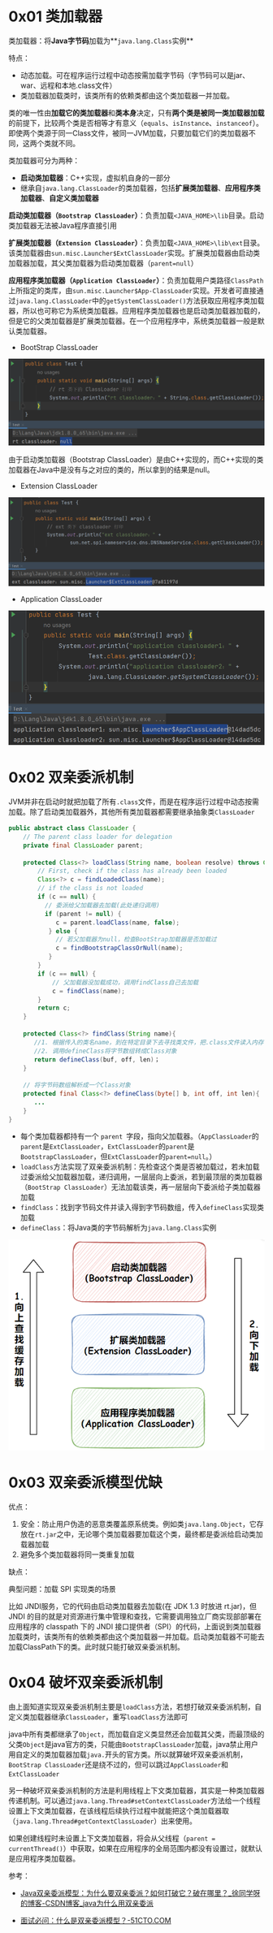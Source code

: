 # 0x01 类加载器

类加载器：将**Java字节码**加载为**`java.lang.Class`实例**

特点：

* 动态加载。可在程序运行过程中动态按需加载字节码（字节码可以是jar、war、远程和本地.class文件）
* 类加载器加载类时，该类所有的依赖类都由这个类加载器一并加载。

类的唯一性由**加载它的类加载器**和**类本身**决定，只有**两个类是被同一类加载器加载**的前提下，比较两个类是否相等才有意义（`equals`、`isInstance`、`instanceof`）。即使两个类源于同一Class文件，被同一JVM加载，只要加载它们的类加载器不同，这两个类就不同。

类加载器可分为两种：

* **启动类加载器**：C++实现，虚拟机自身的一部分
* 继承自`java.lang.ClassLoader`的类加载器，包括**扩展类加载器**、**应用程序类加载器**、**自定义类加载器**

**启动类加载器（`Bootstrap ClassLoader`）**：负责加载`<JAVA_HOME>\lib`目录。启动类加载器无法被Java程序直接引用

**扩展类加载器（`Extension ClassLoader`）**：负责加载`<JAVA_HOME>\lib\ext`目录。该类加载器由`sun.misc.Launcher$ExtClassLoader`实现。扩展类加载器由启动类加载器加载，其父类加载器为启动类加载器（`parent=null`）

**应用程序类加载器（`Application ClassLoader`）**：负责加载用户类路径`ClassPath`上所指定的类库，由`sun.misc.Launcher$App-ClassLoader`实现。开发者可直接通过`java.lang.ClassLoader`中的`getSystemClassLoader()`方法获取应用程序类加载器，所以也可称它为系统类加载器。应用程序类加载器也是启动类加载器加载的，但是它的父类加载器是扩展类加载器。在一个应用程序中，系统类加载器一般是默认类加载器。

* BootStrap ClassLoader

![image-20230205112731576](../.gitbook/assets/image-20230205112731576.png)

由于启动类加载器（Bootstrap ClassLoader）是由C++实现的，而C++实现的类加载器在Java中是没有与之对应的类的，所以拿到的结果是null。

* Extension ClassLoader

![image-20230205112644935](../.gitbook/assets/image-20230205112644935.png)

* Application ClassLoader

![image-20230205113000126](../.gitbook/assets/image-20230205113000126.png)

# 0x02 双亲委派机制

JVM并非在启动时就把加载了所有`.class`文件，而是在程序运行过程中动态按需加载。除了启动类加载器外，其他所有类加载器都需要继承抽象类`ClassLoader`

```java
public abstract class ClassLoader {
    // The parent class loader for delegation
    private final ClassLoader parent;
    
    protected Class<?> loadClass(String name, boolean resolve) throws ClassNotFoundException{
        // First, check if the class has already been loaded
        Class<?> c = findLoadedClass(name);
        // if the class is not loaded
        if (c == null) {
          // 委派给父加载器去加载(此处递归调用)
          if (parent != null) {
             c = parent.loadClass(name, false);
           } else {
             // 若父加载器为null，检查BootStrap加载器是否加载过
             c = findBootstrapClassOrNull(name);
           }
        }
        if (c == null) {
            // 父加载器没加载成功，调用findClass自己去加载
            c = findClass(name);
        }
        return c;
    }
    
    protected Class<?> findClass(String name){
       //1. 根据传入的类名name，到在特定目录下去寻找类文件，把.class文件读入内存
       //2. 调用defineClass将字节数组转成Class对象
       return defineClass(buf, off, len)；
    }
    
    // 将字节码数组解析成一个Class对象
    protected final Class<?> defineClass(byte[] b, int off, int len){
       ...
    }
}
```

* 每个类加载器都持有一个 `parent `字段，指向父加载器。（`AppClassLoader`的`parent`是`ExtClassLoader`，`ExtClassLoader`的`parent`是`BootstrapClassLoader`，但`ExtClassLoader`的`parent=null`。）
* `loadClass`方法实现了双亲委派机制：先检查这个类是否被加载过，若未加载过委派给父加载器加载，递归调用，一层层向上委派，若到最顶层的类加载器（`BootStrap ClassLoader`）无法加载该类，再一层层向下委派给子类加载器加载
* `findClass`：找到字节码文件并读入得到字节码数组，传入`defineClass`实现类加载
* `defineClass`：将Java类的字节码解析为`java.lang.Class`实例

![image-20230205113101924](../.gitbook/assets/image-20230205113101924.png)

# 0x03 双亲委派模型优缺

优点：

1. 安全：防止用户伪造的恶意类覆盖原系统类。例如类`java.lang.Object`，它存放在`rt.jar`之中，无论哪个类加载器要加载这个类，最终都是委派给启动类加载器加载
2. 避免多个类加载器将同一类重复加载

缺点：

典型问题：加载 SPI 实现类的场景

比如 JNDI服务，它的代码由启动类加载器去加载(在 JDK 1.3 时放进 rt.jar)，但 JNDI 的目的就是对资源进行集中管理和查找，它需要调用独立厂商实现部部署在应用程序的 classpath 下的 JNDI 接口提供者（SPI）的代码，上面说到类加载器加载类时，该类所有的依赖类都由这个类加载器一并加载。启动类加载器不可能去加载ClassPath下的类。此时就只能打破双亲委派机制。

# 0x04 破坏双亲委派机制

由上面知道实现双亲委派机制主要是`loadClass`方法，若想打破双亲委派机制，自定义类加载器继承`ClassLoader`，重写`loadClass`方法即可

java中所有类都继承了`Object`，而加载自定义类显然还会加载其父类，而最顶级的父类`Object`是java官方的类，只能由`BootstrapClassLoader`加载，java禁止用户用自定义的类加载器加载`java.`开头的官方类。所以就算破坏双亲委派机制，`BootStrap ClassLoader`还是绕不过的，但可以跳过`AppClassLoader`和`ExtClassLoader`

另一种破坏双亲委派机制的方法是利用线程上下文类加载器，其实是一种类加载器传递机制。可以通过`java.lang.Thread#setContextClassLoader`方法给一个线程设置上下文类加载器，在该线程后续执行过程中就能把这个类加载器取（`java.lang.Thread#getContextClassLoader`）出来使用。

如果创建线程时未设置上下文类加载器，将会从父线程（`parent = currentThread()`）中获取，如果在应用程序的全局范围内都没有设置过，就默认是应用程序类加载器。

参考：

* [Java双亲委派模型：为什么要双亲委派？如何打破它？破在哪里？_徐同学呀的博客-CSDN博客_java为什么用双亲委派](https://stefan.blog.csdn.net/article/details/117457014)

* [面试必问：什么是双亲委派模型？-51CTO.COM](https://www.51cto.com/article/745615.html)